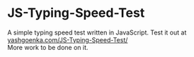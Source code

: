 # JS-Typing-Speed-Test
A simple typing speed test written in JavaScript.
Test it out at [yashgoenka.com/JS-Typing-Speed-Test/](http://yashgoenka.com/JS-Typing-Speed-Test/)  
More work to be done on it.
